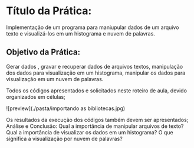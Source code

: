 # Título da Prática:

Implementação de um programa para maniupular dados de um arquivo texto e visualizá-los em um histograma e nuvem de palavras.

## Objetivo da Prática:

Gerar dados , gravar e recuperar dados de arquivos textos, manipulação dos dados para visualização em um histograma, manipular os dados para visualização em um nuvem de palavras.

Todos os códigos apresentados e solicitados neste roteiro de aula, devido organizados em células;

![preview](./pasta/importando as bibliotecas.jpg)

Os resultados da execução dos códigos também devem ser apresentados;
Análise e Conclusão:
Qual a importância de manipular arquivos de texto?
Qual a importância de visualizar os dados em um histograma?
O que significa a visualização por nuvem de palavras?
